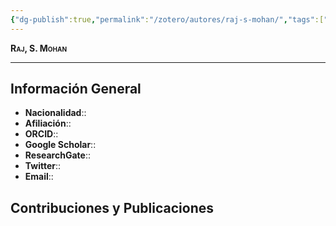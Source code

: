 ```yaml
---
{"dg-publish":true,"permalink":"/zotero/autores/raj-s-mohan/","tags":["#autor","#researcher"]}
---
```



<span style="font-variant:small-caps; font-weight: bold;"> Raj, S. Mohan </span>

---


## Información General

- **Nacionalidad**:: 
- **Afiliación**:: 
- **ORCID**:: 
- **Google Scholar**:: 
- **ResearchGate**:: 
- **Twitter**:: 
- **Email**::
  
## Contribuciones y Publicaciones






